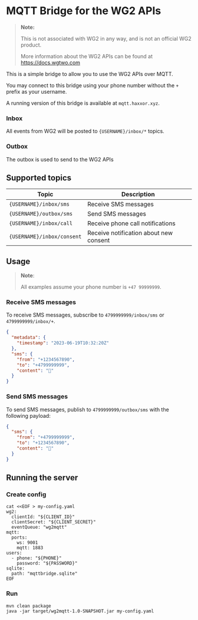 # MQTT Bridge for the WG2 APIs

> **Note:**
>
>  This is not associated with WG2 in any way, and is not an official WG2 product.
>
>  More information about the WG2 APIs can be found at https://docs.wgtwo.com

This is a simple bridge to allow you to use the WG2 APIs over MQTT.

You may connect to this bridge using your phone number without the `+` prefix as your username.

A running version of this bridge is available at `mqtt.haxxor.xyz`.

### Inbox
All events from WG2 will be posted to `{USERNAME}/inbox/*` topics.

### Outbox
The outbox is used to send to the WG2 APIs 

## Supported topics

| Topic                      | Description                            |
|----------------------------|----------------------------------------|
| `{USERNAME}/inbox/sms`     | Receive SMS messages                   |
| `{USERNAME}/outbox/sms`    | Send SMS messages                      |
| `{USERNAME}/inbox/call`    | Receive phone call notifications       |
| `{USERNAME}/inbox/consent` | Receive notification about new consent |


## Usage

> **Note**:
> 
> All examples assume your phone number is `+47 99999999`.

### Receive SMS messages

To receive SMS messages, subscribe to `4799999999/inbox/sms` or `4799999999/inbox/+`.

```json
{
  "metadata": {
    "timestamp": "2023-06-19T10:32:20Z"
  },
  "sms": {
    "from": "+1234567890",
    "to": "+4799999999",
    "content": "💜"
  }
}
```

### Send SMS messages
To send SMS messages, publish to `4799999999/outbox/sms` with the following payload:

```json
{
  "sms": {
    "from": "+4799999999",
    "to": "+1234567890",
    "content": "💜"
  }
}
```

## Running the server

### Create config

```shell
cat <<EOF > my-config.yaml
wg2:
  clientId: "${CLIENT_ID}"
  clientSecret: "${CLIENT_SECRET}"
  eventQueue: "wg2mqtt"
mqtt:
  ports:
    ws: 9001
    mqtt: 1883
users:
  - phone: "${PHONE}"
    password: "${PASSWORD}"
sqlite:
  path: "mqttbridge.sqlite"
EOF
```

### Run

```shell
mvn clean package
java -jar target/wg2mqtt-1.0-SNAPSHOT.jar my-config.yaml
```
